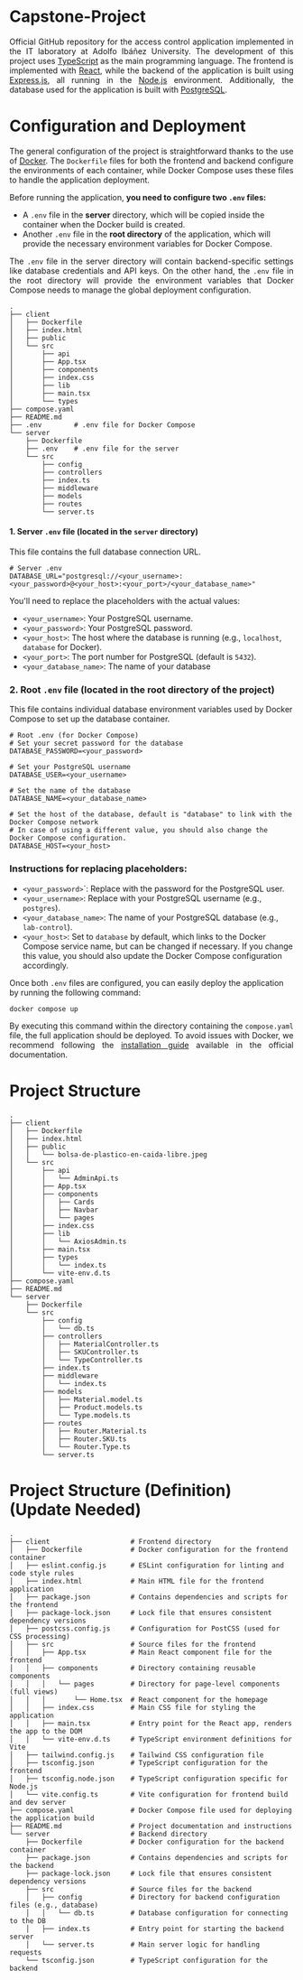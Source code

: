 # Capstone-Project
<p align="justify">
    Official GitHub repository for the access control application implemented in the IT laboratory at Adolfo Ibáñez University. The development of this project uses <a href="https://www.typescriptlang.org/">TypeScript</a> as the main programming language. The frontend is implemented with <a href="https://react.dev/">React</a>, while the backend of the application is built using <a href="https://expressjs.com/">Express.js</a>, all running in the <a href="https://nodejs.org/">Node.js</a> environment. Additionally, the database used for the application is built with <a href="https://www.postgresql.org/">PostgreSQL</a>.
</p>

# Configuration and Deployment
<p align="justify">
    The general configuration of the project is straightforward thanks to the use of <a href="https://www.docker.com/">Docker</a>. The <code>Dockerfile</code> files for both the frontend and backend configure the environments of each container, while Docker Compose uses these files to handle the application deployment.
</p>
Before running the application, <b>you need to configure two <code>.env</code> files:</b>

- A <code>.env</code> file in the <b>server</b> directory, which will be copied inside the container when the Docker build is created.
-   Another <code>.env</code> file in the <b>root directory</b> of the application, which will provide the necessary environment variables for Docker Compose.

<p align="justify">
The <code>.env</code> file in the server directory will contain backend-specific settings like database credentials and API keys. On the other hand, the <code>.env</code> file in the root directory will provide the environment variables that Docker Compose needs to manage the global deployment configuration.
</p>

```
.
├── client
│   ├── Dockerfile
│   ├── index.html
│   ├── public
│   └── src
│       ├── api
│       ├── App.tsx
│       ├── components
│       ├── index.css
│       ├── lib
│       ├── main.tsx
│       └── types
├── compose.yaml
├── README.md
├── .env        # .env file for Docker Compose
└── server
    ├── Dockerfile
    ├── .env    # .env file for the server
    └── src
        ├── config
        ├── controllers
        ├── index.ts
        ├── middleware
        ├── models
        ├── routes
        └── server.ts
```

#### 1. **Server `.env` file** (located in the `server` directory) 
This file contains the full database connection URL.

```dotenv
# Server .env
DATABASE_URL="postgresql://<your_username>:<your_password>@<your_host>:<your_port>/<your_database_name>"
```

You'll need to replace the placeholders with the actual values:
-   `<your_username>`: Your PostgreSQL username.
-   `<your_password>`: Your PostgreSQL password.
-   `<your_host>`: The host where the database is running (e.g., `localhost`, `database` for Docker).
-   `<your_port>`: The port number for PostgreSQL (default is `5432`).
-   `<your_database_name>`: The name of your database

### 2. **Root `.env` file** (located in the root directory of the project)

This file contains individual database environment variables used by Docker Compose to set up the database container.
```dotenv
# Root .env (for Docker Compose)
# Set your secret password for the database
DATABASE_PASSWORD=<your_password>

# Set your PostgreSQL username
DATABASE_USER=<your_username>

# Set the name of the database
DATABASE_NAME=<your_database_name>

# Set the host of the database, default is "database" to link with the Docker Compose network
# In case of using a different value, you should also change the Docker Compose configuration.
DATABASE_HOST=<your_host>
```
### Instructions for replacing placeholders:

-   <code><your_password></code>`: Replace with the password for the PostgreSQL user.
-   <code><your_username></code>: Replace with your PostgreSQL username (e.g., <code>postgres</code>).
-   <code><your_database_name></code>: The name of your PostgreSQL database (e.g., <code>lab-control</code>).
-   <code><your_host></code>: Set to <code>database</code> by default, which links to the Docker Compose service name, but can be changed if necessary. If you change this value, you should also update the Docker Compose configuration accordingly.

<p>
Once both <code>.env</code> files are configured, you can easily deploy the application by running the following command:
</p>

```
docker compose up
```
<p align="justify">
    By executing this command within the directory containing the <code>compose.yaml</code> file, the full application should be deployed. To avoid issues with Docker, we recommend following the <a href="https://docs.docker.com/engine/install/">installation guide</a> available in the official documentation.
</p>

# Project Structure
```
.
├── client
│   ├── Dockerfile
│   ├── index.html
│   ├── public
│   │   └── bolsa-de-plastico-en-caida-libre.jpeg
│   └── src
│       ├── api
│       │   └── AdminApi.ts
│       ├── App.tsx
│       ├── components
│       │   ├── Cards
│       │   ├── Navbar
│       │   └── pages
│       ├── index.css
│       ├── lib
│       │   └── AxiosAdmin.ts
│       ├── main.tsx
│       ├── types
│       │   └── index.ts
│       └── vite-env.d.ts
├── compose.yaml
├── README.md
└── server
    ├── Dockerfile
    └── src
        ├── config
        │   └── db.ts
        ├── controllers
        │   ├── MaterialController.ts
        │   ├── SKUController.ts
        │   └── TypeController.ts
        ├── index.ts
        ├── middleware
        │   └── index.ts
        ├── models
        │   ├── Material.model.ts
        │   ├── Product.models.ts
        │   └── Type.models.ts
        ├── routes
        │   ├── Router.Material.ts
        │   ├── Router.SKU.ts
        │   └── Router.Type.ts
        └── server.ts

```
# Project Structure (Definition) (Update Needed)
```
.
├── client                    # Frontend directory
│   ├── Dockerfile            # Docker configuration for the frontend container
│   ├── eslint.config.js      # ESLint configuration for linting and code style rules
│   ├── index.html            # Main HTML file for the frontend application
│   ├── package.json          # Contains dependencies and scripts for the frontend
│   ├── package-lock.json     # Lock file that ensures consistent dependency versions
│   ├── postcss.config.js     # Configuration for PostCSS (used for CSS processing)
│   ├── src                   # Source files for the frontend
│   │   ├── App.tsx           # Main React component file for the frontend
│   │   ├── components        # Directory containing reusable components
│   │   │   └── pages         # Directory for page-level components (full views)
│   │   │       └── Home.tsx  # React component for the homepage
│   │   ├── index.css         # Main CSS file for styling the application
│   │   ├── main.tsx          # Entry point for the React app, renders the app to the DOM
│   │   └── vite-env.d.ts     # TypeScript environment definitions for Vite
│   ├── tailwind.config.js    # Tailwind CSS configuration file
│   ├── tsconfig.json         # TypeScript configuration for the frontend
│   ├── tsconfig.node.json    # TypeScript configuration specific for Node.js
│   └── vite.config.ts        # Vite configuration for frontend build and dev server
├── compose.yaml              # Docker Compose file used for deploying the application build
├── README.md                 # Project documentation and instructions
└── server                    # Backend directory
    ├── Dockerfile            # Docker configuration for the backend container
    ├── package.json          # Contains dependencies and scripts for the backend
    ├── package-lock.json     # Lock file that ensures consistent dependency versions
    ├── src                   # Source files for the backend
    │   ├── config            # Directory for backend configuration files (e.g., database)
    │   │   └── db.ts         # Database configuration for connecting to the DB
    │   ├── index.ts          # Entry point for starting the backend server
    │   └── server.ts         # Main server logic for handling requests
    └── tsconfig.json         # TypeScript configuration for the backend

```

